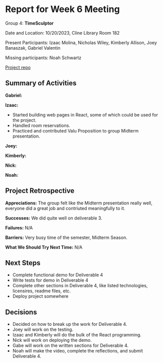 # Report for Week 6 Meeting

Group 4: **TimeSculptor**

Date and Location: 10/20/2023, Cline Library Room 182

Present Participants: Izaac Molina, Nicholas Wiley, Kimberly Allison, Joey Banaszak, Gabriel Valentin

Missing participants: Noah Schwartz

[Project repo](https://github.com/nickw409/TimeSculptor)

## **Summary of Activities**

**Gabriel:**

**Izaac:**

- Started building web pages in React, some of which could be used for the project.
- Handled room reservations.
- Practiced and contributed Valu Proposition to group Midterm presentation.

**Joey:**

**Kimberly:**

**Nick:**

**Noah:**

## **Project Retrospective**

**Appreciations:** The group felt like the Midterm presentation really well, everyone did a great job and contriuted meaningfully to it.

**Successes:** We did quite well on deliverable 3.

**Failures:** N/A

**Barriers:** Very busy time of the semester, Midterm Season.

**What We Should Try Next Time:** N/A

## **Next Steps**

- Complete functional demo for Deliverable 4
- Write tests for demo in Deliverable 4
- Complete other sections in Deliverable 4, like listed technologies, licensires, readme files, etc.
- Deploy project somewhere

## **Decisions**

- Decided on how to break up the work for Deliverable 4.
- Joey will work on the testing.
- Izaac and Kimberly will do the bulk of the React programming.
- Nick will work on deploying the demo.
- Gabe will work on the written sections for Deliverable 4.
- Noah will make the video, complete the reflections, and submit Deliverable 4.

